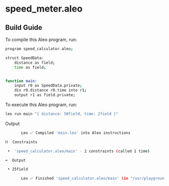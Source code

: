 # speed_meter.aleo

## Build Guide

To compile this Aleo program, run:
```bash
program speed_calculator.aleo;

struct SpeedData:
    distance as field;
    time as field;


function main:
    input r0 as SpeedData.private;
    div r0.distance r0.time into r1;
    output r1 as field.private;

```

To execute this Aleo program, run:
```bash
leo run main "{ distance: 50field, time: 2field }"
```

Output

```bash
       Leo ✅ Compiled 'main.leo' into Aleo instructions

⛓  Constraints

 •  'speed_calculator.aleo/main' - 2 constraints (called 1 time)

➡️  Output

 • 25field

       Leo ✅ Finished 'speed_calculator.aleo/main' (in "/usr/playground-projects/percentage_calculator/build"
```
